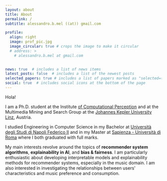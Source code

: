 ```yaml
---
layout: about
title: About
permalink: /
subtitle: alessandro.b.mel ((at)) gmail.com

profile:
  align: right
  image: prof_pic.jpg
  image_circular: true # crops the image to make it circular
  # address: >
    # alessandro.b.mel at gmail.com
 

news: true  # includes a list of news items
latest_posts: false  # includes a list of the newest posts
selected_papers: true # includes a list of papers marked as "selected={true}"
social: true  # includes social icons at the bottom of the page
---
```


Hola!

I am a Ph.D. student at the Institute <a href='https://www.jku.at/en/institute-of-computational-perception/'> of Computational Perception</a> and at the Multimedia Mining and Search Group at the <a href='https://www.jku.at/en'>Johannes Kepler University Linz</a>, Austria. 

I studied Engineering in Computer Science in my Bachelor at <a href='https://www.unina.it'>Università degli Studi di Napoli Federico II</a> and in my Master at <a href='https://www.uniroma1.it'>Sapienza - Università di Roma</a> where I both graduated with full marks. 

My main interests revolve around the topics of **recommender system algorithms**, **explainability in AI**, and **bias & fairness**. I am particularly enthusiastic about developing interpretable models and explainability methods for recommender systems, especially in the music domain. I am also interested in investigating the relationships between users' characteristics and music preference and consumption.
<!--- about learning new advancements in recommender systems and ---> 
